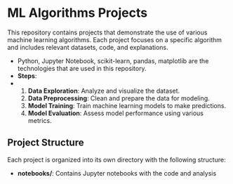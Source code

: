 # ML Algorithms Projects

This repository contains projects that demonstrate the use of various machine learning algorithms. Each project focuses on a specific algorithm and includes relevant datasets, code, and explanations.

 
- Python, Jupyter Notebook, scikit-learn, pandas, matplotlib are the technologies that are used in this repository.
- **Steps**:
-  
  1. **Data Exploration**: Analyze and visualize the dataset.
  2. **Data Preprocessing**: Clean and prepare the data for modeling. 
  3. **Model Training**: Train machine learning models to make predictions.
  4. **Model Evaluation**: Assess model performance using various metrics.


## Project Structure

Each project is organized into its own directory with the following structure:

- **notebooks/**: Contains Jupyter notebooks with the code and analysis
